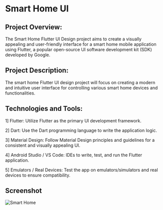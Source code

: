 
# Smart Home UI
## Project Overview:

The Smart Home Flutter UI Design project aims to create a visually appealing and user-friendly interface for a smart home mobile application using Flutter, a popular open-source UI software development kit (SDK) developed by Google.

## Project Description:

The smart home Flutter UI design project will focus on creating a modern and intuitive user interface for controlling various smart home devices and functionalities.

## Technologies and Tools:

1] Flutter: Utilize Flutter as the primary UI development framework.

2] Dart: Use the Dart programming language to write the application logic.

3] Material Design: Follow Material Design principles and guidelines for a consistent and visually appealing UI.

4] Android Studio / VS Code: IDEs to write, test, and run the Flutter application.

5] Emulators / Real Devices: Test the app on emulators/simulators and real devices to ensure compatibility.

## Screenshot

![Smart Home](https://github.com/perfecttushar/Flutter-Projects/assets/70326041/63df5c57-4c34-478d-9189-afb6c0b56928?s=540x960)
